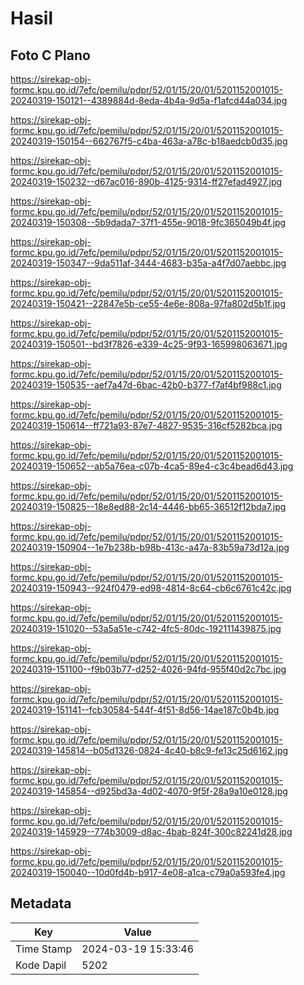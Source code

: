 # Hasil

## Foto C Plano

https://sirekap-obj-formc.kpu.go.id/7efc/pemilu/pdpr/52/01/15/20/01/5201152001015-20240319-150121--4389884d-8eda-4b4a-9d5a-f1afcd44a034.jpg

https://sirekap-obj-formc.kpu.go.id/7efc/pemilu/pdpr/52/01/15/20/01/5201152001015-20240319-150154--662767f5-c4ba-463a-a78c-b18aedcb0d35.jpg

https://sirekap-obj-formc.kpu.go.id/7efc/pemilu/pdpr/52/01/15/20/01/5201152001015-20240319-150232--d67ac016-890b-4125-9314-ff27efad4927.jpg

https://sirekap-obj-formc.kpu.go.id/7efc/pemilu/pdpr/52/01/15/20/01/5201152001015-20240319-150308--5b9dada7-37f1-455e-9018-9fc365049b4f.jpg

https://sirekap-obj-formc.kpu.go.id/7efc/pemilu/pdpr/52/01/15/20/01/5201152001015-20240319-150347--9da511af-3444-4683-b35a-a4f7d07aebbc.jpg

https://sirekap-obj-formc.kpu.go.id/7efc/pemilu/pdpr/52/01/15/20/01/5201152001015-20240319-150421--22847e5b-ce55-4e6e-808a-97fa802d5b1f.jpg

https://sirekap-obj-formc.kpu.go.id/7efc/pemilu/pdpr/52/01/15/20/01/5201152001015-20240319-150501--bd3f7826-e339-4c25-9f93-165998063671.jpg

https://sirekap-obj-formc.kpu.go.id/7efc/pemilu/pdpr/52/01/15/20/01/5201152001015-20240319-150535--aef7a47d-6bac-42b0-b377-f7af4bf988c1.jpg

https://sirekap-obj-formc.kpu.go.id/7efc/pemilu/pdpr/52/01/15/20/01/5201152001015-20240319-150614--ff721a93-87e7-4827-9535-316cf5282bca.jpg

https://sirekap-obj-formc.kpu.go.id/7efc/pemilu/pdpr/52/01/15/20/01/5201152001015-20240319-150652--ab5a76ea-c07b-4ca5-89e4-c3c4bead6d43.jpg

https://sirekap-obj-formc.kpu.go.id/7efc/pemilu/pdpr/52/01/15/20/01/5201152001015-20240319-150825--18e8ed88-2c14-4446-bb65-36512f12bda7.jpg

https://sirekap-obj-formc.kpu.go.id/7efc/pemilu/pdpr/52/01/15/20/01/5201152001015-20240319-150904--1e7b238b-b98b-413c-a47a-83b59a73d12a.jpg

https://sirekap-obj-formc.kpu.go.id/7efc/pemilu/pdpr/52/01/15/20/01/5201152001015-20240319-150943--924f0479-ed98-4814-8c64-cb6c6761c42c.jpg

https://sirekap-obj-formc.kpu.go.id/7efc/pemilu/pdpr/52/01/15/20/01/5201152001015-20240319-151020--53a5a51e-c742-4fc5-80dc-192111439875.jpg

https://sirekap-obj-formc.kpu.go.id/7efc/pemilu/pdpr/52/01/15/20/01/5201152001015-20240319-151100--f9b03b77-d252-4026-94fd-955f40d2c7bc.jpg

https://sirekap-obj-formc.kpu.go.id/7efc/pemilu/pdpr/52/01/15/20/01/5201152001015-20240319-151141--fcb30584-544f-4f51-8d56-14ae187c0b4b.jpg

https://sirekap-obj-formc.kpu.go.id/7efc/pemilu/pdpr/52/01/15/20/01/5201152001015-20240319-145814--b05d1326-0824-4c40-b8c9-fe13c25d6162.jpg

https://sirekap-obj-formc.kpu.go.id/7efc/pemilu/pdpr/52/01/15/20/01/5201152001015-20240319-145854--d925bd3a-4d02-4070-9f5f-28a9a10e0128.jpg

https://sirekap-obj-formc.kpu.go.id/7efc/pemilu/pdpr/52/01/15/20/01/5201152001015-20240319-145929--774b3009-d8ac-4bab-824f-300c82241d28.jpg

https://sirekap-obj-formc.kpu.go.id/7efc/pemilu/pdpr/52/01/15/20/01/5201152001015-20240319-150040--10d0fd4b-b917-4e08-a1ca-c79a0a593fe4.jpg


## Metadata

| Key        | Value               |
| ---------- | ------------------- |
| Time Stamp | 2024-03-19 15:33:46 |
| Kode Dapil | 5202                |



